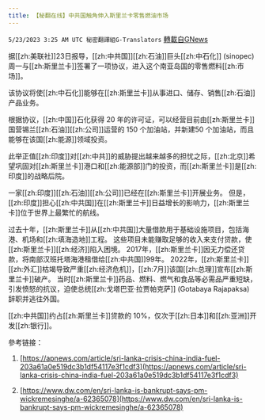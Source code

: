 ```yaml
---
title: 【秘翻在线】中共国触角伸入斯里兰卡零售燃油市场
---
```

`5/23/2023 3:25 AM UTC 秘密翻譯組G-Translators` [轉載自GNews](https://gnews.org/articles/1323078)

据[[zh:美联社]]23日报导，[[zh:中共国]][[zh:石油]]巨头[[zh:中石化]] (sinopec)周一与[[zh:斯里兰卡]]签署了一项协议，进入这个南亚岛国的零售燃料[[zh:市场]]。

该协议将使[[zh:中石化]]能够在[[zh:斯里兰卡]]从事进口、储存、销售[[zh:石油]]产品业务。

根据协议，[[zh:中国]]石化获得 20 年的许可证，可以经营目前由[[zh:斯里兰卡]]国营锡兰[[zh:石油]][[zh:公司]]运营的 150 个加油站，并新建50 个加油站，而且能够在该国[[zh:能源]]领域投资。

此举正值[[zh:印度]]对[[zh:中共]]的威胁提出越来越多的担忧之际，[[zh:北京]]希望巩固对[[zh:斯里兰卡]]港口和[[zh:能源部]]门的投资，而[[zh:斯里兰卡]]是[[zh:印度]]的战略后院。

一家[[zh:印度]][[zh:石油]][[zh:公司]]已经在[[zh:斯里兰卡]]开展业务。 但是，[[zh:印度]]担心[[zh:中共国]]在[[zh:斯里兰卡]]日益增长的影响力，[[zh:斯里兰卡]]位于世界上最繁忙的航线。

过去十年，[[zh:斯里兰卡]]从[[zh:中共国]]大量借款用于基础设施项目，包括海港、机场和[[zh:填海造地]]工程。 这些项目未能赚取足够的收入来支付贷款，使[[zh:斯里兰卡]][[zh:经济]]陷入困境。  2017年，[[zh:斯里兰卡]]因无力偿还贷款，将南部汉班托塔海港租借给[[zh:中共国]]99年。  2022年，[[zh:斯里兰卡]][[zh:外汇]]枯竭导致严重[[zh:经济危机]]，[[zh:7月]]该国[[zh:总理]]宣布[[zh:斯里兰卡]]破产。 当时[[zh:斯里兰卡]]药品、燃料、燃气和食品等必需品严重短缺，引发愤怒的抗议，迫使总统[[zh:戈塔巴亚·拉贾帕克萨]] (Gotabaya Rajapaksa) 辞职并逃往外国。

[[zh:中共国]]约占[[zh:斯里兰卡]]贷款的 10%，仅次于[[zh:日本]]和[[zh:亚洲]]开发[[zh:银行]]。

參考链接：

1.    [https://apnews.com/article/sri-lanka-crisis-china-india-fuel-203a61a0e519dc3b1df54117e3f1cdf3](https://apnews.com/article/sri-lanka-crisis-china-india-fuel-203a61a0e519dc3b1df54117e3f1cdf3)

2.    [https://www.dw.com/en/sri-lanka-is-bankrupt-says-pm-wickremesinghe/a-62365078](https://www.dw.com/en/sri-lanka-is-bankrupt-says-pm-wickremesinghe/a-62365078)
